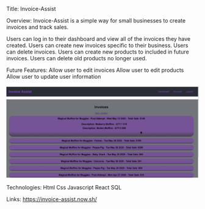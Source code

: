 Title: Invoice-Assist

Overview:
Invoice-Assist is a simple way for small businesses to create invoices and track sales.

Users can log in to their dashboard and view all of the invoices they have created.
Users can create new invoices specific to their business.
Users can delete invoices.
Users can create new products to included in future invoices.
Users can delete old products no longer used.

Future Features:
Allow user to edit invoices
Allow user to edit products
Allow user to update user information

![](images/Invoice-Assist.png)

Technologies:
Html Css Javascript React SQL

Links: https://invoice-assist.now.sh/

